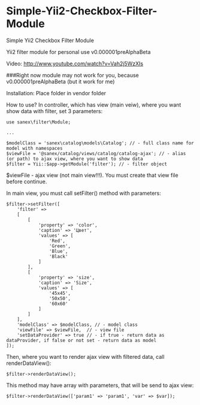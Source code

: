 # Simple-Yii2-Checkbox-Filter-Module
Simple Yii2 Checkbox Filter Module

Yii2 filter module for personal use v0.000001preAlphaBeta

Video: http://www.youtube.com/watch?v=Vah2j5WzXIs

###Right now module may not work for you, because v0.000001preAlphaBeta (but it work for me)

Installation:
Place folder in vendor folder

How to use?
In controller, which has view (main veiw), where you want show data with filter, set 3 parameters:
```
use sanex\filter\Module;

...

$modelClass = 'sanex\catalog\models\Catalog'; // - full class name for model with namespaces
$viewFile = '@sanex/catalog/views/catalog/catalog-ajax'; // - alias (or path) to ajax view, where you want to show data
$filter = Yii::$app->getModule('filter'); // - filter object
```

$viewFile - ajax view (not main view!!!). You must create that view file before continue.

In main view, you must call setFilter() method with parameters:

```
$filter->setFilter([
    'filter' => 
    [
        [
            'property' => 'color',
            'caption' => 'Цвет',
            'values' => [
                'Red',
                'Green',
                'Blue',
                'Black'
            ]
        ],
        [
            'property' => 'size',
            'caption' => 'Size',
            'values' => [
                '45x45',
                '50x50',
                '60x60'
            ]
        ]
    ], 
    'modelClass' => $modelClass, // - model class
    'viewFile' => $viewFile,  // - view file
    'setDataProvider' => true // - if true - return data as dataProvider, if false or not set - return data as model 
]);
```
Then, where you want to render ajax view with filtered data, call renderDataView():
```
$filter->renderDataView();
```

This method may have array with parameters, that will be send to ajax view:
```
$filter->renderDataView(['param1' => 'param1', 'var' => $var]);
```
